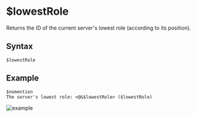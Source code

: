 # $lowestRole
Returns the ID of the current server's lowest role (according to its position).

## Syntax
```
$lowestRole
```

## Example
```
$nomention
The server's lowest role: <@&$lowestRole> ($lowestRole)
```
![example](https://user-images.githubusercontent.com/111157596/232103422-9c7ec995-adac-493d-8d2a-887d2b6dd2eb.png)
